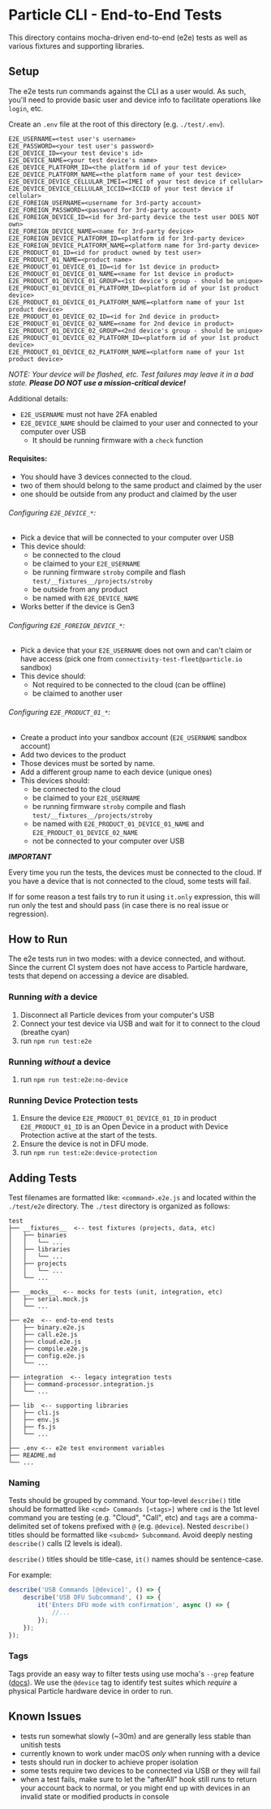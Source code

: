 # Particle CLI - End-to-End Tests

This directory contains mocha-driven end-to-end (e2e) tests as well as various fixtures and supporting libraries.


## Setup

The e2e tests run commands against the CLI as a user would. As such, you'll need to provide basic user and device info to facilitate operations like `login`, etc.

Create an `.env` file at the root of this directory (e.g. `./test/.env`).

```
E2E_USERNAME=<test user's username>
E2E_PASSWORD=<your test user's password>
E2E_DEVICE_ID=<your test device's id>
E2E_DEVICE_NAME=<your test device's name>
E2E_DEVICE_PLATFORM_ID=<the platform id of your test device>
E2E_DEVICE_PLATFORM_NAME=<the platform name of your test device>
E2E_DEVICE_DEVICE_CELLULAR_IMEI=<IMEI of your test device if cellular>
E2E_DEVICE_DEVICE_CELLULAR_ICCID=<ICCID of your test device if cellular>	
E2E_FOREIGN_USERNAME=<username for 3rd-party account>
E2E_FOREIGN_PASSWORD=<password for 3rd-party account>
E2E_FOREIGN_DEVICE_ID=<id for 3rd-party device the test user DOES NOT own>
E2E_FOREIGN_DEVICE_NAME=<name for 3rd-party device>
E2E_FOREIGN_DEVICE_PLATFORM_ID=<platform id for 3rd-party device>
E2E_FOREIGN_DEVICE_PLATFORM_NAME=<platform name for 3rd-party device>
E2E_PRODUCT_01_ID=<id for product owned by test user>
E2E_PRODUCT_01_NAME=<product name>
E2E_PRODUCT_01_DEVICE_01_ID=<id for 1st device in product>
E2E_PRODUCT_01_DEVICE_01_NAME=<name for 1st device in product>
E2E_PRODUCT_01_DEVICE_01_GROUP=<1st device's group - should be unique>
E2E_PRODUCT_01_DEVICE_01_PLATFORM_ID=<platform id of your 1st product device>
E2E_PRODUCT_01_DEVICE_01_PLATFORM_NAME=<platform name of your 1st product device>
E2E_PRODUCT_01_DEVICE_02_ID=<id for 2nd device in product>
E2E_PRODUCT_01_DEVICE_02_NAME=<name for 2nd device in product>
E2E_PRODUCT_01_DEVICE_02_GROUP=<2nd device's group - should be unique>
E2E_PRODUCT_01_DEVICE_02_PLATFORM_ID=<platform id of your 1st product device>
E2E_PRODUCT_01_DEVICE_02_PLATFORM_NAME=<platform name of your 1st product device>
```

_NOTE: Your device will be flashed, etc. Test failures may leave it in a bad state. **Please DO NOT use a mission-critical device!**_

Additional details:
* `E2E_USERNAME` must not have 2FA enabled
* `E2E_DEVICE_NAME` should be claimed to your user and connected to your computer over USB
  * It should be running firmware with a `check` function

#### Requisites:
* You should have 3 devices connected to the cloud.
* two of them should belong to the same product and claimed by the user
* one should be outside from any product and claimed by the user

###### Configuring `E2E_DEVICE_*`:
* Pick a device that will be connected to your computer over USB
* This device should:
  * be connected to the cloud
  * be claimed to your `E2E_USERNAME`
  * be running firmware `stroby` compile and flash `test/__fixtures__/projects/stroby`
  * be outside from any product
  * be named with `E2E_DEVICE_NAME`
* Works better if the device is Gen3

###### Configuring `E2E_FOREIGN_DEVICE_*`:
* Pick a device that your `E2E_USERNAME` does not own and can't claim or have access (pick one from `connectivity-test-fleet@particle.io` sandbox)
* This device should:
  * Not required to be connected to the cloud (can be offline)
  * be claimed to another user

###### Configuring `E2E_PRODUCT_01_*`:
* Create a product into your sandbox account (`E2E_USERNAME` sandbox account)
* Add two devices to the product
* Those devices must be sorted by name.
* Add a different group name to each device (unique ones)
* This devices should:
  * be connected to the cloud
  * be claimed to your `E2E_USERNAME`
  * be running firmware `stroby` compile and flash `test/__fixtures__/projects/stroby`
  * be named with `E2E_PRODUCT_01_DEVICE_01_NAME` and `E2E_PRODUCT_01_DEVICE_02_NAME`
  * not be connected to your computer over USB

***IMPORTANT***

  Every time you run the tests, the devices must be connected to the cloud.
  If you have a device that is not connected to the cloud, some tests will fail.
  
  If for some reason a test fails try to run it using `it.only` expression,
  this will run only the test and should pass (in case there is no real issue or regression).

## How to Run

The e2e tests run in two modes: with a device connected, and without. Since the current CI system does not have access to Particle hardware, tests that depend on accessing a device are disabled.


### Running _with_ a device

1. Disconnect all Particle devices from your computer's USB
2. Connect your test device via USB and wait for it to connect to the cloud (breathe cyan)
3. run `npm run test:e2e`


### Running _without_ a device

1. run `npm run test:e2e:no-device`

### Running Device Protection tests

1. Ensure the device `E2E_PRODUCT_01_DEVICE_01_ID` in product `E2E_PRODUCT_01_ID` is an Open Device in a product with Device Protection active at the start of the tests.
2. Ensure the device is not in DFU mode.
3. run `npm run test:e2e:device-protection`

## Adding Tests

Test filenames are formatted like: `<command>.e2e.js` and located within the `./test/e2e` directory. The `./test` directory is organized as follows:


```
test
├── __fixtures__  <-- test fixtures (projects, data, etc)
│   ├── binaries
│   │   └── ...
│   ├── libraries
│   │   └── ...
│   ├── projects
│   │   └── ...
│   └── ...
│
├── __mocks__  <-- mocks for tests (unit, integration, etc)
│   ├── serial.mock.js
│   └── ...
│
├── e2e  <-- end-to-end tests
│   ├── binary.e2e.js
│   ├── call.e2e.js
│   ├── cloud.e2e.js
│   ├── compile.e2e.js
│   ├── config.e2e.js
│   └── ...
│
├── integration  <-- legacy integration tests
│   ├── command-processor.integration.js
│   └── ...
│
├── lib  <-- supporting libraries
│   ├── cli.js
│   ├── env.js
│   ├── fs.js
│   └── ...
│
├── .env <-- e2e test environment variables
├── README.md
└── ...
```


### Naming

Tests should be grouped by command. Your top-level `describe()` title should be formatted like `<cmd> Commands [<tags>]` where `cmd` is the 1st level command you are testing (e.g. "Cloud", "Call", etc) and `tags` are a comma-delimited set of tokens prefixed with `@` (e.g. `@device`). Nested `describe()` titles should be formatted like `<subcmd> Subcommand`. Avoid deeply nesting `describe()` calls (2 levels is ideal).

`describe()` titles should be title-case, `it()` names should be sentence-case.


For example:

```js
describe('USB Commands [@device]', () => {
	describe('USB DFU Subcommand', () => {
		it('Enters DFU mode with confirmation', async () => {
			//...
		});
	});
});

```


### Tags

Tags provide an easy way to filter tests using use mocha's `--grep` feature ([docs](https://github.com/mochajs/mocha/wiki/Tagging)). We use the `@device` tag to identify test suites which _require_ a physical Particle hardware device in order to run.


## Known Issues

* tests run somewhat slowly (~30m) and are generally less stable than unitish tests
* currently known to work under macOS _only_ when running with a device
* tests should run in docker to achieve proper isolation
* some tests require two devices to be connected via USB or they will fail
* when a test fails, make sure to let the "afterAll" hook still runs to return your account back to normal, or you might end up with devices in an invalid state or modified products in console


